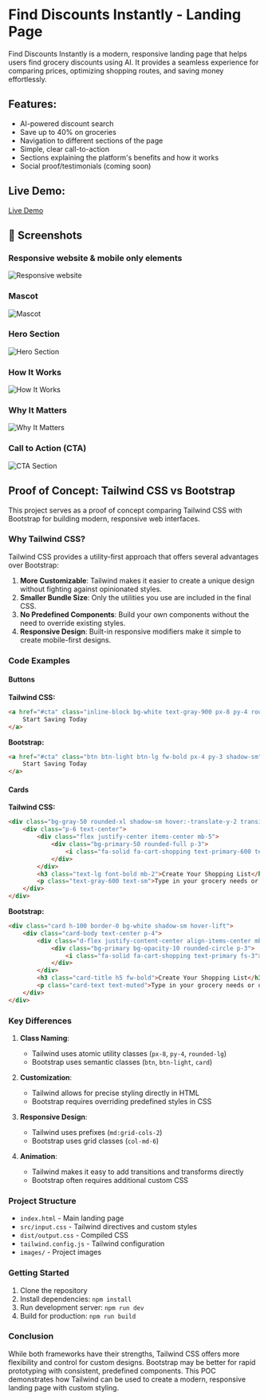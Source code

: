 # Find Discounts Instantly - Landing Page

Find Discounts Instantly is a modern, responsive landing page that helps users find grocery discounts using AI. It provides a seamless experience for comparing prices, optimizing shopping routes, and saving money effortlessly.

## Features:
- AI-powered discount search
- Save up to 40% on groceries
- Navigation to different sections of the page
- Simple, clear call-to-action
- Sections explaining the platform's benefits and how it works
- Social proof/testimonials (coming soon)

## Live Demo:
[Live Demo](https://solomonRei.github.io/tum-web-lab-2/)

## 🌟 Screenshots

### Responsive website & mobile only elements 
![Responsive website](res/responsive.png)

### Mascot 
![Mascot](res/mascot.png)

### Hero Section
![Hero Section](res/hero.png)

### How It Works
![How It Works](res/how-it-works.png)

### Why It Matters
![Why It Matters](res/why-it-matters.png)

### Call to Action (CTA)
![CTA Section](res/cta.png)

## Proof of Concept: Tailwind CSS vs Bootstrap

This project serves as a proof of concept comparing Tailwind CSS with Bootstrap for building modern, responsive web interfaces.

### Why Tailwind CSS?

Tailwind CSS provides a utility-first approach that offers several advantages over Bootstrap:

1. **More Customizable**: Tailwind makes it easier to create a unique design without fighting against opinionated styles.
2. **Smaller Bundle Size**: Only the utilities you use are included in the final CSS.
3. **No Predefined Components**: Build your own components without the need to override existing styles.
4. **Responsive Design**: Built-in responsive modifiers make it simple to create mobile-first designs.

### Code Examples

#### Buttons

**Tailwind CSS:**
```html
<a href="#cta" class="inline-block bg-white text-gray-900 px-8 py-4 rounded-lg font-bold text-lg shadow-lg hover:-translate-y-1 transition-transform duration-300">
    Start Saving Today
</a>
```

**Bootstrap:**
```html
<a href="#cta" class="btn btn-light btn-lg fw-bold px-4 py-3 shadow-sm">
    Start Saving Today
</a>
```

#### Cards

**Tailwind CSS:**
```html
<div class="bg-gray-50 rounded-xl shadow-sm hover:-translate-y-2 transition-transform duration-300 overflow-hidden">
    <div class="p-6 text-center">
        <div class="flex justify-center items-center mb-5">
            <div class="bg-primary-50 rounded-full p-3">
                <i class="fa-solid fa-cart-shopping text-primary-600 text-xl"></i>
            </div>
        </div>
        <h3 class="text-lg font-bold mb-2">Create Your Shopping List</h3>
        <p class="text-gray-600 text-sm">Type in your grocery needs or upload your usual shopping list.</p>
    </div>
</div>
```

**Bootstrap:**
```html
<div class="card h-100 border-0 bg-white shadow-sm hover-lift">
    <div class="card-body text-center p-4">
        <div class="d-flex justify-content-center align-items-center mb-4">
            <div class="bg-primary bg-opacity-10 rounded-circle p-3">
                <i class="fa-solid fa-cart-shopping text-primary fs-3"></i>
            </div>
        </div>
        <h3 class="card-title h5 fw-bold">Create Your Shopping List</h3>
        <p class="card-text text-muted">Type in your grocery needs or upload your usual shopping list.</p>
    </div>
</div>
```

### Key Differences

1. **Class Naming**: 
   - Tailwind uses atomic utility classes (`px-8`, `py-4`, `rounded-lg`)
   - Bootstrap uses semantic classes (`btn`, `btn-light`, `card`)

2. **Customization**:
   - Tailwind allows for precise styling directly in HTML
   - Bootstrap requires overriding predefined styles in CSS

3. **Responsive Design**:
   - Tailwind uses prefixes (`md:grid-cols-2`)
   - Bootstrap uses grid classes (`col-md-6`)

4. **Animation**:
   - Tailwind makes it easy to add transitions and transforms directly
   - Bootstrap often requires additional custom CSS

### Project Structure

- `index.html` - Main landing page
- `src/input.css` - Tailwind directives and custom styles
- `dist/output.css` - Compiled CSS
- `tailwind.config.js` - Tailwind configuration
- `images/` - Project images

### Getting Started

1. Clone the repository
2. Install dependencies: `npm install`
3. Run development server: `npm run dev`
4. Build for production: `npm run build`

### Conclusion

While both frameworks have their strengths, Tailwind CSS offers more flexibility and control for custom designs. Bootstrap may be better for rapid prototyping with consistent, predefined components. This POC demonstrates how Tailwind can be used to create a modern, responsive landing page with custom styling.
